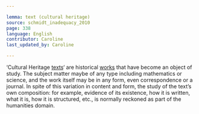 ```yaml
---

lemma: text (cultural heritage)
source: schmidt_inadequacy_2010
page: 338
language: English
contributor: Caroline
last_updated_by: Caroline

---
```


‘Cultural Heritage [texts](text.html)‘ are historical [works](work.html) that have become an object of study. The subject matter maybe of any type including mathematics or science, and the work itself may be in any form, even correspondence or a journal. In spite of this variation in content and form, the study of the text’s own composition: for example, evidence of its existence, how it is written, what it is, how it is structured, etc., is normally reckoned as part of the humanities domain.
